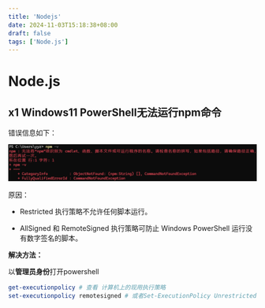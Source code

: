 ```yaml
---
title: 'Nodejs'
date: 2024-11-03T15:18:38+08:00
draft: false
tags: ['Node.js']
---
```


# Node.js

## x1 Windows11 PowerShell无法运行npm命令

错误信息如下：

![image-20241103152056651](./asstes/nodejs/image-20241103152056651.png)

原因：

- Restricted 执行策略不允许任何脚本运行。 

- AllSigned 和 RemoteSigned 执行策略可防止 Windows PowerShell 运行没有数字签名的脚本。

**解决方法：**

以**管理员身份**打开powershell

```powershell
get-executionpolicy # 查看 计算机上的现用执行策略
set-executionpolicy remotesigned # 或者Set-ExecutionPolicy Unrestricted (不安全)
```



